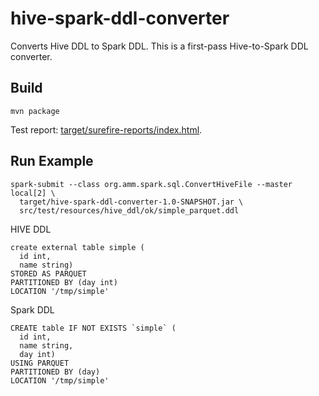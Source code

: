 # hive-spark-ddl-converter

Converts Hive DDL to Spark DDL.
This is a first-pass Hive-to-Spark DDL converter.

## Build

```
mvn package
```

Test report: [target/surefire-reports/index.html](target/surefire-reports/index.html).

## Run Example
```
spark-submit --class org.amm.spark.sql.ConvertHiveFile --master local[2] \
  target/hive-spark-ddl-converter-1.0-SNAPSHOT.jar \
  src/test/resources/hive_ddl/ok/simple_parquet.ddl
```

HIVE DDL
```
create external table simple (
  id int,
  name string)   
STORED AS PARQUET
PARTITIONED BY (day int) 
LOCATION '/tmp/simple'
```

Spark DDL
```
CREATE table IF NOT EXISTS `simple` (
  id int,
  name string,
  day int)
USING PARQUET
PARTITIONED BY (day)
LOCATION '/tmp/simple'
```
